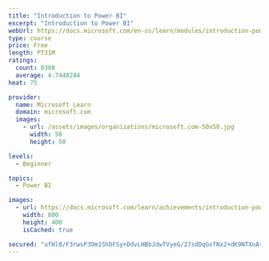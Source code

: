```yaml
---
title: "Introduction to Power BI"
excerpt: "Introduction to Power BI"
webUrl: https://docs.microsoft.com/en-us/learn/modules/introduction-power-bi/
type: course
price: Free
length: PT31M
ratings:
  count: 8308
  average: 4.7448244
heat: 75

provider:
  name: Microsoft Learn
  domain: microsoft.com
  images:
    - url: /assets/images/organizations/microsoft.com-50x50.jpg
      width: 50
      height: 50

levels:
  - Beginner

topics:
  - Power BI

images:
  - url: https://docs.microsoft.com/learn/achievements/introduction-power-bi-social.png
    width: 800
    height: 400
    isCached: true

secured: "ufHl0/F3rwsP3Om1ShDFSy+DdvLHBbJdwTVyeG/27sdDqGxfNx2+dK9NTXnAs5pg18tXLvMZRfa3PSRm/aDFwMfa0RKbcUSPijvFIn7oot5+v4vo6yzX5NxKV9jjU3EXko9aRVKPwouJEkKSbwtuPTNd2k4vq5ha0p47oKVlXZnZIwYgUYHPQqiG5P04lwII3slbiRqsHz9OulGoeWfadoqve+1eBFWdDWZ7yXDcsq2YKBbsPcE2RVPn+uc461jtKDfwhxp1QFLeQu4l/7zs/WpGBcglIVI5nHyN98GDoImYb5xiXKUk9fu+4tDa7/xldCAZu/QqgqXEsYUq9PrNiXueo/4fZZzbCKTmOLNOZNy1ogkgmVRCjAla5nUlAfVbr49UAkx1Q/XlqjaOKSDp/7yHX9fqf0VSwSbAJePQUHg=;174OHZUg17AkBL7PpAKbBg=="
---
```


